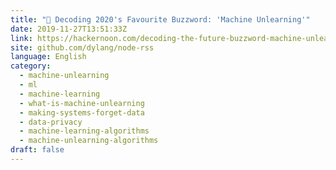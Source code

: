 ```yaml
---
title: "🔮 Decoding 2020's Favourite Buzzword: 'Machine Unlearning'"
date: 2019-11-27T13:51:33Z
link: https://hackernoon.com/decoding-the-future-buzzword-machine-unlearning-5d273zct?source=rss&utm_medium=RSS&utm_source=news.12bit.vn
site: github.com/dylang/node-rss
language: English
category:
  - machine-unlearning
  - ml
  - machine-learning
  - what-is-machine-unlearning
  - making-systems-forget-data
  - data-privacy
  - machine-learning-algorithms
  - machine-unlearning-algorithms
draft: false
---
```

